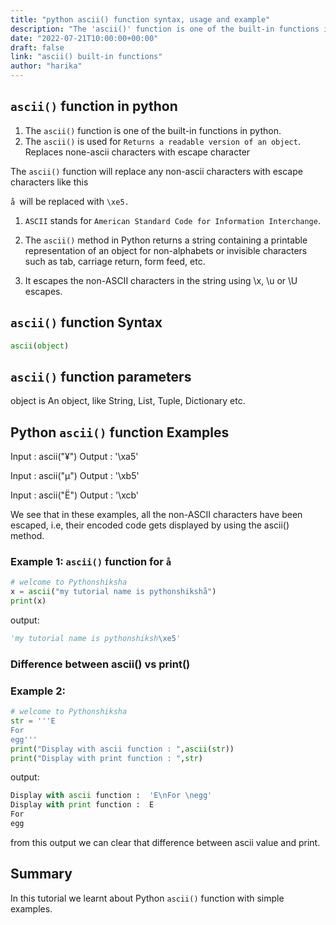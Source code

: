 ```yaml
---
title: "python ascii() function syntax, usage and example"
description: "The 'ascii()' function is one of the built-in functions in python"
date: "2022-07-21T10:00:00+00:00"
draft: false
link: "ascii() built-in functions"
author: "harika"
---
```


## `ascii()` function in python

1. The `ascii()` function is one of the built-in functions in python.
2. The `ascii()` is used for `Returns a readable version of an object`. Replaces none-ascii characters with escape character

The `ascii()` function will replace any non-ascii characters with escape characters like this

`å `will be replaced with `\xe5.`

1. `ASCII` stands for `American Standard Code for Information Interchange`.

2. The `ascii()` method in Python returns a string containing a printable representation of an object for non-alphabets or invisible characters such as tab, carriage return, form feed, etc. 

3. It escapes the non-ASCII characters in the string using \x, \u or \U escapes.


## `ascii()` function Syntax

```python
ascii(object)
```

## `ascii()` function parameters


object is An object, like String, List, Tuple, Dictionary etc.

## Python `ascii()` function Examples 

Input : ascii("¥")
Output : '\xa5'

Input : ascii("µ")
Output : '\xb5'

Input : ascii("Ë")
Output : '\xcb'

We see that in these examples, all the non-ASCII characters have been escaped, i.e, their encoded code gets displayed by using the ascii() method.

### Example 1: `ascii()` function for `å`

```python
# welcome to Pythonshiksha
x = ascii("my tutorial name is pythonshikshå")
print(x)
```
output:

```python
'my tutorial name is pythonshiksh\xe5'
```
### Difference between ascii() vs print()

### Example 2:

```python
# welcome to Pythonshiksha
str = '''E
For 
egg'''
print("Display with ascii function : ",ascii(str))
print("Display with print function : ",str)
```
output:

```python
Display with ascii function :  'E\nFor \negg'
Display with print function :  E
For
egg
```
from this output we can clear that difference between ascii value and print.

## Summary 
In this tutorial we learnt about Python `ascii()` function with simple examples.





